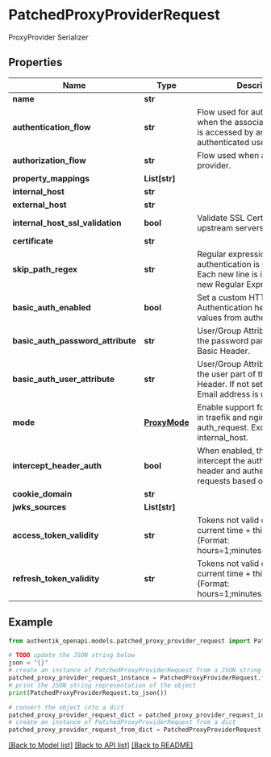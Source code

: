 # PatchedProxyProviderRequest

ProxyProvider Serializer

## Properties

Name | Type | Description | Notes
------------ | ------------- | ------------- | -------------
**name** | **str** |  | [optional] 
**authentication_flow** | **str** | Flow used for authentication when the associated application is accessed by an un-authenticated user. | [optional] 
**authorization_flow** | **str** | Flow used when authorizing this provider. | [optional] 
**property_mappings** | **List[str]** |  | [optional] 
**internal_host** | **str** |  | [optional] 
**external_host** | **str** |  | [optional] 
**internal_host_ssl_validation** | **bool** | Validate SSL Certificates of upstream servers | [optional] 
**certificate** | **str** |  | [optional] 
**skip_path_regex** | **str** | Regular expressions for which authentication is not required. Each new line is interpreted as a new Regular Expression. | [optional] 
**basic_auth_enabled** | **bool** | Set a custom HTTP-Basic Authentication header based on values from authentik. | [optional] 
**basic_auth_password_attribute** | **str** | User/Group Attribute used for the password part of the HTTP-Basic Header. | [optional] 
**basic_auth_user_attribute** | **str** | User/Group Attribute used for the user part of the HTTP-Basic Header. If not set, the user&#39;s Email address is used. | [optional] 
**mode** | [**ProxyMode**](ProxyMode.md) | Enable support for forwardAuth in traefik and nginx auth_request. Exclusive with internal_host. | [optional] 
**intercept_header_auth** | **bool** | When enabled, this provider will intercept the authorization header and authenticate requests based on its value. | [optional] 
**cookie_domain** | **str** |  | [optional] 
**jwks_sources** | **List[str]** |  | [optional] 
**access_token_validity** | **str** | Tokens not valid on or after current time + this value (Format: hours&#x3D;1;minutes&#x3D;2;seconds&#x3D;3). | [optional] 
**refresh_token_validity** | **str** | Tokens not valid on or after current time + this value (Format: hours&#x3D;1;minutes&#x3D;2;seconds&#x3D;3). | [optional] 

## Example

```python
from authentik_openapi.models.patched_proxy_provider_request import PatchedProxyProviderRequest

# TODO update the JSON string below
json = "{}"
# create an instance of PatchedProxyProviderRequest from a JSON string
patched_proxy_provider_request_instance = PatchedProxyProviderRequest.from_json(json)
# print the JSON string representation of the object
print(PatchedProxyProviderRequest.to_json())

# convert the object into a dict
patched_proxy_provider_request_dict = patched_proxy_provider_request_instance.to_dict()
# create an instance of PatchedProxyProviderRequest from a dict
patched_proxy_provider_request_from_dict = PatchedProxyProviderRequest.from_dict(patched_proxy_provider_request_dict)
```
[[Back to Model list]](../README.md#documentation-for-models) [[Back to API list]](../README.md#documentation-for-api-endpoints) [[Back to README]](../README.md)


